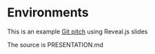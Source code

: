 # Environments

This is an example [Git pitch](https://github.com/gitpitch/in-60-seconds) using Reveal.js slides

The source is PRESENTATION.md
